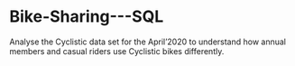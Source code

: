 # Bike-Sharing---SQL
Analyse the Cyclistic data set for the April’2020 to understand how annual members and casual riders use Cyclistic bikes differently.
